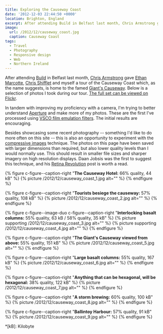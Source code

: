 ```yaml
---
title: Exploring the Causeway Coast
date: '2012-12-03 22:44:50 +0000'
location: Brighton, England
excerpt: After attending Build in Belfast last month, Chris Armstrong gave Ethan Marcotte, Chris Shifflet and myself a tour of the Causeway Coast which, as the name suggests, is home to the famed Giant's Causeway.
image:
  url: /2012/12/causeway_coast.jpg
  caption: Causeway Coast
tags:
  - Travel
  - Photography
  - Responsive design
  - Web
  - Northern Ireland
---
```

After attending [Build][1] in Belfast last month, [Chris Armstrong][2] gave [Ethan Marcotte][3], [Chris Shifflet][4] and myself a tour of the Causeway Coast which, as the name suggests, is home to the famed [Giant's Causeway][5]. Below is a selection of photos I took during our tour. [The full set can be viewed on Flickr][6].

In tandem with improving my proficiency with a camera, I'm trying to better understand [Aperture][7] and make more of my photos. These are the first I've processed using [VSCO film emulation filters][8]. The initial results are encouraging.

Besides showcasing some recent photography -- something I'd like to do more often on this site -- this is also an opportunity to experiment with the [compressive images][9] technique. The photos on this page have been saved with larger dimensions than required, but also lower quality levels than I would normally use. This should result in smaller file sizes and sharper imagery on high resolution displays. Daan Jobsis was the first to suggest this technique, and his [Retina Revolution][10] post is worth a read.

{% figure c-figure--caption-right "**The Causeway Hotel:** 66% quality, 44 kB" %}
{% picture /2012/12/causeway_coast_1.jpg alt="" %}
{% endfigure %}

{% figure c-figure--caption-right "**Tourists besiege the causeway:** 57% quality, 108 kB" %}
{% picture /2012/12/causeway_coast_2.jpg alt="" %}
{% endfigure %}

{% figure c-figure--image-duo c-figure--caption-right "**Interlocking basalt columns:** 55% quality, 63 kB / 58% quality, 35 kB" %}
{% picture supporting /2012/12/causeway_coast_3.jpg alt="" %}
{% picture supporting /2012/12/causeway_coast_4.jpg alt="" %}
{% endfigure %}

{% figure c-figure--caption-right "**The Giant's Causeway viewed from above:** 55% quality, 151 kB" %}
{% picture /2012/12/causeway_coast_5.jpg alt="" %}
{% endfigure %}

{% figure c-figure--caption-right "**Large basalt columns:** 55% quality, 167 kB" %}
{% picture /2012/12/causeway_coast_6.jpg alt="" %}
{% endfigure %}

{% figure c-figure--caption-right "**Anything that can be hexagonal, will be hexagonal:** 38% quality, 122 kB" %}
{% picture /2012/12/causeway_coast_7.jpg alt="" %}
{% endfigure %}

{% figure c-figure--caption-right "**A storm brewing:** 60% quality, 100 kB" %}
{% picture /2012/12/causeway_coast_8.jpg alt="" %}
{% endfigure %}

{% figure c-figure--caption-right "**Ballintoy Harbour:** 57% quality, 91 kB" %}
{% picture /2012/12/causeway_coast_9.jpg alt="" %}
{% endfigure %}

[1]: http://2012.buildconf.com/
[2]: http://chris-armstrong.com/
[3]: http://ethanmarcotte.com/
[4]: http://shiflett.org/
[5]: https://en.wikipedia.org/wiki/Giants_Causeway
[6]: https://www.flickr.com/photos/paulrobertlloyd/sets/72157632145059113/
[7]: http://www.apple.com/aperture/
[8]: http://visualsupply.co/film/01/aperture3
[9]: http://www.filamentgroup.com/lab/rwd_img_compression/
[10]: http://blog.netvlies.nl/design-interactie/retina-revolution/

*[kB]: Kilobyte
